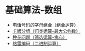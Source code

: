 # 基础算法-数组

- [电话号码的字母组合（组合运算）](./letterCombinations.md)
- [卡牌分组（归类运算-最大公约数）](./hasGroupsSizeX.md)
- [种花问题（筛选运算-贪心）](./canPlaceFlowers.md)
- [格雷编码（二进制运算）](./grayCode.md)
